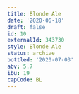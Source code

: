 ```yaml
---
title: Blonde Ale
date: '2020-06-18'
draft: false
id: 10
externalId: 343730
style: Blonde Ale
status: archive
bottled: '2020-07-03'
abv: 5.7
ibu: 19
capCode: BL
---
```

